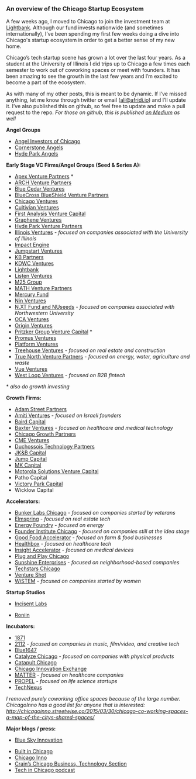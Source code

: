 ### An overview of the Chicago Startup Ecosystem

A few weeks ago, I moved to Chicago to join the investment team at [Lightbank](http://lightbank.com). Although our fund invests nationwide (and sometimes internationally), I’ve been spending my first few weeks doing a dive into Chicago's startup ecosystem in order to get a better sense of my new home.

Chicago’s tech startup scene has grown a lot over the last four years. As a student at the University of Illinois I did trips up to Chicago a few times each semester to work out of coworking spaces or meet with founders. It has been amazing to see the growth in the last few years and I’m excited to become a part of the ecosystem.

As with many of my other posts, this is meant to be dynamic. If I’ve missed anything, let me know through twitter or email (ali@afridi.io) and I’ll update it. I’ve also published this on github, so feel free to update and make a pull request to the repo. *For those on github, this is published [on Medium](https://medium.com/@AliKAfridi/an-overview-of-chicagos-tech-ecosystem-43d9fc8a7f4e#.yi8lzpt4f) as well*



**Angel Groups**

* [Angel Investors of Chicago](http://www.angelinvestorschicago.com/)
* [Cornerstone Angels](http://www.cornerstoneangels.com/) 
* [Hyde Park Angels](http://www.hydeparkangels.com/)




**Early Stage VC Firms/Angel Groups (Seed & Series A):**
* [Apex Venture Partners](http://www.apexvc.com/) *
* [ARCH Venture Partners](http://www.archventure.com/)
* [Blue Cedar Ventures](http://bluecedarventures.com/)
* [BlueCross BlueShield Venture Partners](http://bcbsvp.com/)
* [Chicago Ventures](http://chicagoventures.com/)
* [Cultivian Ventures](http://www.cultivian.com/)
* [First Analysis Venture Capital](http://www.firstanalysis.com/) 
* [Graphene Ventures](http://www.graphene.vc/)
* [Hyde Park Venture Partners](http://hydeparkvp.com/) 
* [Illinois Ventures](http://illinoisventures.com/) - _focused on companies associated with the University of Illinois_
* [Impact Engine](http://theimpactengine.com/)
* [Jumpstart Ventures](http://www.jumpstart.vc/)
* [KB Partners](http://www.kbpartners.com/)
* [KDWC Ventures](http://www.kdwcventures.com/)
* [Lightbank](http://www.lightbank.com/)
* [Listen Ventures](http://listen.co/)
* [M25 Group](http://m25group.com/)
* [MATH Venture Partners](http://www.mathventurepartners.com/) 
* [Mercury Fund](http://mercuryfund.com/)
* [Nin Ventures](https://nin.vc/)
* [N.XT Fund and NUseeds](http://www.northwestern.edu/newscenter/stories/2016/04/nxt-nuseeds-entrepreneurs-funding.html) - _focused on companies associated with Northwestern University_
* [OCA Ventures](http://www.ocaventures.com/)
* [Origin Ventures](http://originventures.com/)
* [Pritzker Group Venture Capital](http://www.pritzkergroup.com/venture-capital/) * 
* [Promus Ventures](http://www.promusventures.com/pg)
* [Platform Ventures](http://www.platformventure.com/)
* [Treehouse Ventures](http://www.treehouse.vc/) - _focused on real estate and construction_
* [True North Venture Partners](http://www.truenorthvp.com/) - _focused on energy, water, agriculture and waste_
* [Vue Ventures](http://www.vueventures.com/)
* [West Loop Ventures](http://www.westloopventures.com/) - _focused on B2B fintech_


\* _also do growth investing_ 



**Growth Firms:**
* [Adam Street Partners](http://www.adamsstreetpartners.com/)
* [Amiti Ventures](http://www.amiticapital.com/) - _focused on Israeli founders_
* [Baird Capital](http://www.bairdcapital.com/)
* [Baxter Ventures](http://www.baxter.com/inside-baxter/science/programs/baxter-ventures.page) - _focused on healthcare and medical technology_
* [Chicago Growth Partners](http://cgp.com/)
* [CME Ventures](http://www.cmegroup.com/cme-ventures.html)
* [Duchossois Technology Partners](http://www.dcmllc.com/)
* [JK&B Capital](http://www.jkbcapital.com/)
* [Jump Capital](http://jumpcap.com/)
* [MK Capital](http://www.mkcapital.com/)
* [Motorola Solutions Venture Capital](http://www.motorolasolutions.com/en_us/about/company-overview/ventures.html)
* Patho Capital
* [Victory Park Capital](http://www.victoryparkcapital.com/)
* Wicklow Capital




**Accelerators:**
* [Bunker Labs Chicago](https://bunkerlabs.org/) - _focused on companies started by veterans_ 
* [Elmspring](http://elmspringaccelerator.com/) - _focused on real estate tech_ 
* [Energy Foundry](http://www.energyfoundry.com/) - _focused on energy_
* [Founder Institute Chicago](http://fi.co/s/chicago) - _focused on companies still at the idea stage_
* [Good Food Accelerator](http://www.goodfoodaccelerator.org/) - _focused on farm & food businesses_
* [Healthbox](http://www.healthbox.com/) - _focused on healthcare tech_
* [Insight Accelerator](http://insightpd.com/accelerator/insight-accelerator-labs/) - _focused on medical devices_
* [Plug and Play Chicago](http://chicago.plugandplaytechcenter.com/) 
* [Sunshine Enterprises](http://sunshineenterprises.com/) - _focused on neighborhood-based companies_
* [Techstars Chicago](http://www.techstars.com/programs/chicago-program/) 
* [Venture Shot](http://ventureshot.com/) 
* [WiSTEM](http://www.1871.com/wistem/) - _focused on companies started by women_




**Startup Studios**

- [Incisent Labs](http://incisentlabs.com/) 

* [Roniin](http://roniin.com/) 




**Incubators:**

* [1871](http://1871.com)
* [2112](http://www.2112inc.com/) - _focused on companies in music, film/video, and creative tech_
* [Blue1647](http://www.blue1647.com/) 
* [Catalyze Chicago](http://www.catalyzechicago.org/) - _focused on companies with physical products_
* [Catapult Chicago](http://www.catapultchicago.com/)
* [Chicago Innovation Exchange](https://cie.uchicago.edu/) 
* [MATTER](http://matterchicago.com/) - _focused on healthcare companies_
* [PROPEL](http://ibiopropel.org/) - _focused on life science startups_
* [TechNexus](http://technexus.com/) 


*I removed purely coworking office spaces because of the large number. ChicagoInno has a good list for anyone that is interested: http://chicagoinno.streetwise.co/2015/03/30/chicago-co-working-spaces-a-map-of-the-citys-shared-spaces/* 



**Major blogs / press:**

- [Blue Sky Innovation](http://www.chicagotribune.com/bluesky/technology/)

* [Built in Chicago](http://www.builtinchicago.org/) 
* [Chicago Inno](http://chicagoinno.streetwise.co/) 
* [Crain’s Chicago Business, Technology Section](http://www.chicagobusiness.com/news/technology)
* [Tech in Chicago podcast](http://www.techinchicago.co/)

